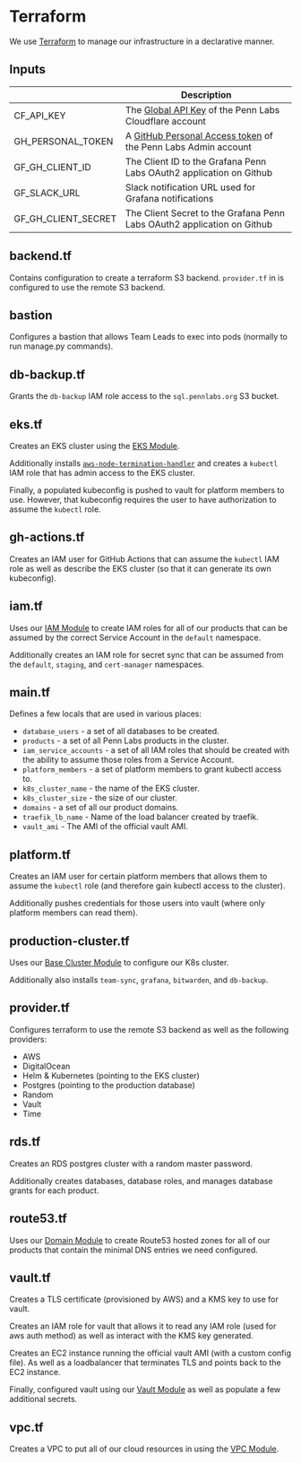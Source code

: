 # Terraform

We use [Terraform](https://www.terraform.io/docs/index.html) to manage our infrastructure in a declarative manner.

## Inputs

|                     | Description                                                                                                                                                                       |
| ------------------- | --------------------------------------------------------------------------------------------------------------------------------------------------------------------------------- |
| CF_API_KEY          | The [Global API Key](https://cert-manager.io/docs/configuration/acme/dns01/cloudflare/#api-keys) of the Penn Labs Cloudflare account                                              |
| GH_PERSONAL_TOKEN   | A [GitHub Personal Access token](https://help.github.com/en/github/authenticating-to-github/creating-a-personal-access-token-for-the-command-line) of the Penn Labs Admin account |
| GF_GH_CLIENT_ID     | The Client ID to the Grafana Penn Labs OAuth2 application on Github                                                                                                               |
| GF_SLACK_URL        | Slack notification URL used for Grafana notifications                                                                                                                             |
| GF_GH_CLIENT_SECRET | The Client Secret to the Grafana Penn Labs OAuth2 application on Github                                                                                                           |

## backend.tf

Contains configuration to create a terraform S3 backend. `provider.tf` in is configured to use the remote S3 backend.

## bastion

Configures a bastion that allows Team Leads to exec into pods (normally to run manage.py commands).

## db-backup.tf

Grants the `db-backup` IAM role access to the `sql.pennlabs.org` S3 bucket.

## eks.tf

Creates an EKS cluster using the [EKS Module](https://registry.terraform.io/modules/terraform-aws-modules/eks/aws/latest).

Additionally installs [`aws-node-termination-handler`](https://github.com/aws/aws-node-termination-handler) and creates a `kubectl` IAM role that has admin access to the EKS cluster.

Finally, a populated kubeconfig is pushed to vault for platform members to use. However, that kubeconfig requires the user to have authorization to assume the `kubectl` role.

## gh-actions.tf

Creates an IAM user for GitHub Actions that can assume the `kubectl` IAM role as well as describe the EKS cluster (so that it can generate its own kubeconfig).

## iam.tf

Uses our [IAM Module](./modules/iam) to create IAM roles for all of our products that can be assumed by the correct Service Account in the `default` namespace.

Additionally creates an IAM role for secret sync that can be assumed from the `default`, `staging`, and `cert-manager` namespaces.

## main.tf

Defines a few locals that are used in various places:

* `database_users` - a set of all databases to be created.
* `products` - a set of all Penn Labs products in the cluster.
* `iam_service_accounts` - a set of all IAM roles that should be created with the ability to assume those roles from a Service Account.
* `platform_members` - a set of platform members to grant kubectl access to.
* `k8s_cluster_name` - the name of the EKS cluster.
* `k8s_cluster_size` - the size of our cluster.
* `domains` - a set of all our product domains.
* `traefik_lb_name` - Name of the load balancer created by traefik.
* `vault_ami` - The AMI of the official vault AMI.

## platform.tf

Creates an IAM user for certain platform members that allows them to assume the `kubectl` role (and therefore gain kubectl access to the cluster).

Additionally pushes credentials for those users into vault (where only platform members can read them).

## production-cluster.tf

Uses our [Base Cluster Module](./modules/base_cluster) to configure our K8s cluster.

Additionally also installs `team-sync`, `grafana`, `bitwarden`, and `db-backup`.

## provider.tf

Configures terraform to use the remote S3 backend as well as the following providers:

* AWS
* DigitalOcean
* Helm & Kubernetes (pointing to the EKS cluster)
* Postgres (pointing to the production database)
* Random
* Vault
* Time

## rds.tf

Creates an RDS postgres cluster with a random master password.

Additionally creates databases, database roles, and manages database grants for each product.

## route53.tf

Uses our [Domain Module](./modules/domain) to create Route53 hosted zones for all of our products that contain the minimal DNS entries we need configured.

## vault.tf

Creates a TLS certificate (provisioned by AWS) and a KMS key to use for vault.

Creates an IAM role for vault that allows it to read any IAM role (used for aws auth method) as well as interact with the KMS key generated.

Creates an EC2 instance running the official vault AMI (with a custom config file). As well as a loadbalancer that terminates TLS and points back to the EC2 instance.

Finally, configured vault using our [Vault Module](./modules/vault) as well as populate a few additional secrets.

## vpc.tf

Creates a VPC to put all of our cloud resources in using the [VPC Module](https://registry.terraform.io/modules/terraform-aws-modules/vpc/aws/latest).

